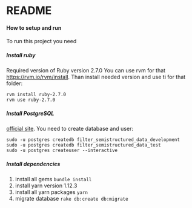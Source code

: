 # README

#### How to setup and run
To run this project you need

##### Install ruby
Required version of Ruby version 2.7.0
You can use rvm for that https://rvm.io/rvm/install. Than install needed version and use ti for that folder:

    rvm install ruby-2.7.0
    rvm use ruby-2.7.0

##### Install PostgreSQL
[official site](https://www.postgresql.org/download/). You need to create database and user:

    sudo -u postgres createdb filter_semistructured_data_development
    sudo -u postgres createdb filter_semistructured_data_test
    sudo -u postgres createuser --interactive


##### Install dependencies
1. install all gems `bundle install`
2. install yarn version 1.12.3
3. install all yarn packages `yarn`
4. migrate database `rake db:create db:migrate`
